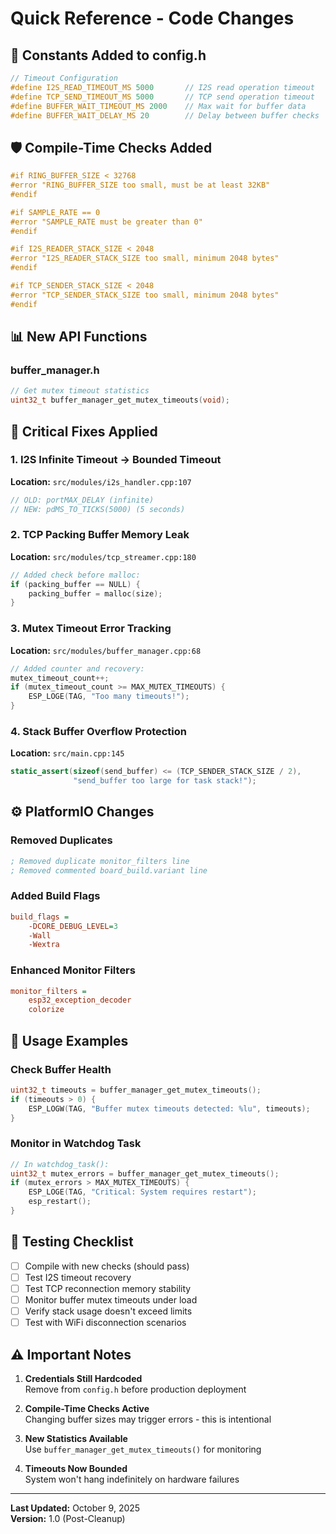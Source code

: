 # Quick Reference - Code Changes

## 🔧 Constants Added to config.h

```cpp
// Timeout Configuration
#define I2S_READ_TIMEOUT_MS 5000       // I2S read operation timeout
#define TCP_SEND_TIMEOUT_MS 5000       // TCP send operation timeout  
#define BUFFER_WAIT_TIMEOUT_MS 2000    // Max wait for buffer data
#define BUFFER_WAIT_DELAY_MS 20        // Delay between buffer checks
```

## 🛡️ Compile-Time Checks Added

```cpp
#if RING_BUFFER_SIZE < 32768
#error "RING_BUFFER_SIZE too small, must be at least 32KB"
#endif

#if SAMPLE_RATE == 0
#error "SAMPLE_RATE must be greater than 0"
#endif

#if I2S_READER_STACK_SIZE < 2048
#error "I2S_READER_STACK_SIZE too small, minimum 2048 bytes"
#endif

#if TCP_SENDER_STACK_SIZE < 2048
#error "TCP_SENDER_STACK_SIZE too small, minimum 2048 bytes"
#endif
```

## 📊 New API Functions

### buffer_manager.h
```cpp
// Get mutex timeout statistics
uint32_t buffer_manager_get_mutex_timeouts(void);
```

## 🐛 Critical Fixes Applied

### 1. I2S Infinite Timeout → Bounded Timeout
**Location:** `src/modules/i2s_handler.cpp:107`
```cpp
// OLD: portMAX_DELAY (infinite)
// NEW: pdMS_TO_TICKS(5000) (5 seconds)
```

### 2. TCP Packing Buffer Memory Leak
**Location:** `src/modules/tcp_streamer.cpp:180`
```cpp
// Added check before malloc:
if (packing_buffer == NULL) {
    packing_buffer = malloc(size);
}
```

### 3. Mutex Timeout Error Tracking
**Location:** `src/modules/buffer_manager.cpp:68`
```cpp
// Added counter and recovery:
mutex_timeout_count++;
if (mutex_timeout_count >= MAX_MUTEX_TIMEOUTS) {
    ESP_LOGE(TAG, "Too many timeouts!");
}
```

### 4. Stack Buffer Overflow Protection
**Location:** `src/main.cpp:145`
```cpp
static_assert(sizeof(send_buffer) <= (TCP_SENDER_STACK_SIZE / 2), 
              "send_buffer too large for task stack!");
```

## ⚙️ PlatformIO Changes

### Removed Duplicates
```ini
; Removed duplicate monitor_filters line
; Removed commented board_build.variant line
```

### Added Build Flags
```ini
build_flags =
    -DCORE_DEBUG_LEVEL=3
    -Wall
    -Wextra
```

### Enhanced Monitor Filters
```ini
monitor_filters = 
    esp32_exception_decoder
    colorize
```

## 📝 Usage Examples

### Check Buffer Health
```cpp
uint32_t timeouts = buffer_manager_get_mutex_timeouts();
if (timeouts > 0) {
    ESP_LOGW(TAG, "Buffer mutex timeouts detected: %lu", timeouts);
}
```

### Monitor in Watchdog Task
```cpp
// In watchdog_task():
uint32_t mutex_errors = buffer_manager_get_mutex_timeouts();
if (mutex_errors > MAX_MUTEX_TIMEOUTS) {
    ESP_LOGE(TAG, "Critical: System requires restart");
    esp_restart();
}
```

## 🎯 Testing Checklist

- [ ] Compile with new checks (should pass)
- [ ] Test I2S timeout recovery
- [ ] Test TCP reconnection memory stability  
- [ ] Monitor buffer mutex timeouts under load
- [ ] Verify stack usage doesn't exceed limits
- [ ] Test with WiFi disconnection scenarios

## ⚠️ Important Notes

1. **Credentials Still Hardcoded**  
   Remove from `config.h` before production deployment

2. **Compile-Time Checks Active**  
   Changing buffer sizes may trigger errors - this is intentional

3. **New Statistics Available**  
   Use `buffer_manager_get_mutex_timeouts()` for monitoring

4. **Timeouts Now Bounded**  
   System won't hang indefinitely on hardware failures

---

**Last Updated:** October 9, 2025  
**Version:** 1.0 (Post-Cleanup)
